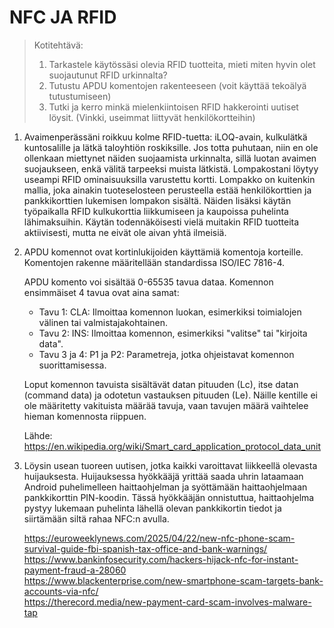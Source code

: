 # NFC JA RFID
> Kotitehtävä:
> 1. Tarkastele käytössäsi olevia RFID tuotteita, mieti miten hyvin olet suojautunut RFID urkinnalta?
> 2. Tutustu APDU komentojen rakenteeseen (voit käyttää tekoälyä tutustumiseen)
> 3. Tutki ja kerro minkä mielenkiintoisen RFID hakkerointi uutiset löysit. (Vinkki, useimmat liittyvät henkilökortteihin)

1. Avaimenperässäni roikkuu kolme RFID-tuetta: iLOQ-avain, kulkulätkä kuntosalille ja lätkä taloyhtiön roskiksille. Jos totta puhutaan, niin en ole ollenkaan miettynet näiden suojaamista urkinnalta, sillä luotan avaimen suojaukseen, enkä välitä tarpeeksi muista lätkistä. Lompakostani löytyy useampi RFID ominaisuuksilla varustettu kortti. Lompakko on kuitenkin mallia, joka ainakin tuoteselosteen perusteella estää henkilökorttien ja pankkikorttien lukemisen lompakon sisältä. Näiden lisäksi käytän työpaikalla RFID kulkukorttia liikkumiseen ja kaupoissa puhelinta lähimaksuihin. Käytän todennäköisesti vielä muitakin RFID tuotteita aktiivisesti, mutta ne eivät ole aivan yhtä ilmeisiä. 

2. APDU komennot ovat kortinlukijoiden käyttämiä komentoja korteille. Komentojen rakenne määritellään standardissa ISO/IEC 7816-4.

   APDU komento voi sisältää 0-65535 tavua dataa. Komennon ensimmäiset 4 tavua ovat aina samat:
   * Tavu 1: CLA: Ilmoittaa komennon luokan, esimerkiksi toimialojen välinen tai valmistajakohtainen.
   * Tavu 2: INS: Ilmoittaa komennon, esimerkiksi "valitse" tai "kirjoita data".
   * Tavu 3 ja 4: P1 ja P2: Parametreja, jotka ohjeistavat komennon suorittamisessa.

   Loput komennon tavuista sisältävät datan pituuden (Lc), itse datan (command data) ja odotetun vastauksen pituuden (Le). Näille kentille ei ole määritetty vakituista määrää tavuja, vaan tavujen määrä vaihtelee hieman komennosta riippuen.

   Lähde: https://en.wikipedia.org/wiki/Smart_card_application_protocol_data_unit

3. Löysin usean tuoreen uutisen, jotka kaikki varoittavat liikkeellä olevasta huijauksesta. Huijauksessa hyökkääjä yrittää saada uhrin lataamaan Android puhelimelleen haittaohjelman ja syöttämään haittaohjelmaan pankkikorttin PIN-koodin. Tässä hyökkääjän onnistuttua, haittaohjelma pystyy lukemaan puhelinta lähellä olevan pankkikortin tiedot ja siirtämään siltä rahaa NFC:n avulla.

   https://euroweeklynews.com/2025/04/22/new-nfc-phone-scam-survival-guide-fbi-spanish-tax-office-and-bank-warnings/ \
   https://www.bankinfosecurity.com/hackers-hijack-nfc-for-instant-payment-fraud-a-28060 \
   https://www.blackenterprise.com/new-smartphone-scam-targets-bank-accounts-via-nfc/ \
   https://therecord.media/new-payment-card-scam-involves-malware-tap
